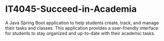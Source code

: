 # IT4045-Succeed-in-Academia
A Java Spring Boot application to help students create, track, and manage their tasks and classes. This application provides a user-friendly interface for students to stay organized and up-to-date with their academic tasks.
